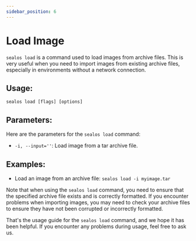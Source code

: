 ```yaml
---
sidebar_position: 6
---
```


# Load Image

`sealos load` is a command used to load images from archive files. This is very useful when you need to import images from existing archive files, especially in environments without a network connection.

## Usage:

`sealos load [flags] [options]`

## Parameters:

Here are the parameters for the `sealos load` command:

- `-i, --input=''`: Load image from a tar archive file.

## Examples:

- Load an image from an archive file: `sealos load -i myimage.tar`

Note that when using the `sealos load` command, you need to ensure that the specified archive file exists and is correctly formatted. If you encounter problems when importing images, you may need to check your archive files to ensure they have not been corrupted or incorrectly formatted.

That's the usage guide for the `sealos load` command, and we hope it has been helpful. If you encounter any problems during usage, feel free to ask us.
